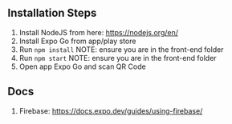 ## Installation Steps
1. Install NodeJS from here: https://nodejs.org/en/
2. Install Expo Go from app/play store
3. Run `npm install` NOTE: ensure you are in the front-end folder
3. Run `npm start` NOTE: ensure you are in the front-end folder
4. Open app Expo Go and scan QR Code

## Docs
1. Firebase: https://docs.expo.dev/guides/using-firebase/
